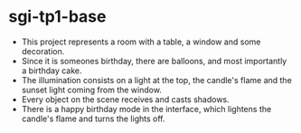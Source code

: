 # sgi-tp1-base

 - This project represents a room with a table, a window and some decoration.
 - Since it is someones birthday, there are balloons, and most importantly a birthday cake.
 - The illumination consists on a light at the top, the candle's flame and the sunset light coming from the window.
 - Every object on the scene receives and casts shadows.
 - There is a happy birthday mode in the interface, which lightens the candle's flame and turns the lights off.